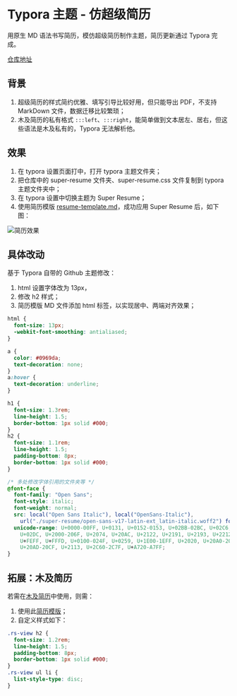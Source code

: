 # Typora 主题 - 仿超级简历

用原生 MD 语法书写简历，模仿超级简历制作主题，简历更新通过 Typora 完成。

[仓库地址](https://github.com/engvuchen/super-resume-theme)

## 背景

1. 超级简历的样式简约优雅、填写引导比较好用，但只能导出 PDF，不支持 MarkDown 文件，数据迁移比较繁琐；
2. 木及简历的私有格式 `:::left`、`:::right`，能简单做到文本居左、居右，但这些语法是木及私有的，Typora 无法解析他。

## 效果

1. 在 typora 设置页面打中，打开 typora 主题文件夹；
2. 把仓库中的 super-resume 文件夹、super-resume.css 文件复制到 typora 主题文件夹中；
3. 在 typora 设置中切换主题为 Super Resume；
4. 使用简历模版 [resume-template.md](https://github.com/engvuchen/super-resume-typora-tpl/blob/main/resume-template%20copy.md)，成功应用 Super Resume 后，如下图：

![简历效果](https://engvu.oss-cn-shenzhen.aliyuncs.com/bc0b0436b89a0497b1892da3a87bccec.webp)

## 具体改动

基于 Typora 自带的 Github 主题修改：

1. html 设置字体改为 13px，
2. 修改 h2 样式；
3. 简历模版 MD 文件添加 html 标签，以实现居中、两端对齐效果；

```css
html {
  font-size: 13px;
  -webkit-font-smoothing: antialiased;
}

a {
  color: #0969da;
  text-decoration: none;
}
a:hover {
  text-decoration: underline;
}

h1 {
  font-size: 1.3rem;
  line-height: 1.5;
  border-bottom: 1px solid #000;
}
h2 {
  font-size: 1.1rem;
  line-height: 1.5;
  padding-bottom: 8px;
  border-bottom: 1px solid #000;
}

/* 多处修改字体引用的文件夹等 */
@font-face {
  font-family: "Open Sans";
  font-style: italic;
  font-weight: normal;
  src: local("Open Sans Italic"), local("OpenSans-Italic"),
    url("./super-resume/open-sans-v17-latin-ext_latin-italic.woff2") format("woff2");
  unicode-range: U+0000-00FF, U+0131, U+0152-0153, U+02BB-02BC, U+02C6, U+02DA,
    U+02DC, U+2000-206F, U+2074, U+20AC, U+2122, U+2191, U+2193, U+2212, U+2215,
    U+FEFF, U+FFFD, U+0100-024F, U+0259, U+1E00-1EFF, U+2020, U+20A0-20AB,
    U+20AD-20CF, U+2113, U+2C60-2C7F, U+A720-A7FF;
}
```

## 拓展：木及简历

若需在[木及简历](https://www.mujicv.com/)中使用，则需：

1. 使用此[简历模版](https://github.com/engvuchen/super-resume-typora-tpl/blob/main/resume-template-muji.md)；
2. 自定义样式如下：

```css
.rs-view h2 {
  font-size: 1.2rem;
  line-height: 1.5;
  padding-bottom: 8px;
  border-bottom: 1px solid #000;
}
.rs-view ul li {
  list-style-type: disc;
}
```